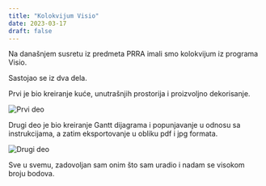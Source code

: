 ```yaml
---
title: "Kolokvijum Visio"
date: 2023-03-17
draft: false
---
```

Na današnjem susretu iz predmeta PRRA imali smo kolokvijum iz programa Visio.

Sastojao se iz dva dela.

Prvi je bio kreiranje kuće, unutrašnjih prostorija i proizvoljno dekorisanje.

![Prvi deo](https://i.imgur.com/mYBn4Fg.png)

Drugi deo je bio kreiranje Gantt dijagrama i popunjavanje u odnosu sa instrukcijama, a zatim eksportovanje u obliku pdf i jpg formata.

![Drugi deo](https://i.imgur.com/gANuUOd.jpg)

Sve u svemu, zadovoljan sam onim što sam uradio i nadam se visokom broju bodova.
